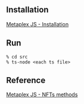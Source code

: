 ## Installation
[Metaplex JS - Installation](https://github.com/metaplex-foundation/js#installation)

## Run
```
% cd src
% ts-node <each ts file>
```

## Reference
[Metaplex JS - NFTs methods](https://github.com/metaplex-foundation/js#nfts)